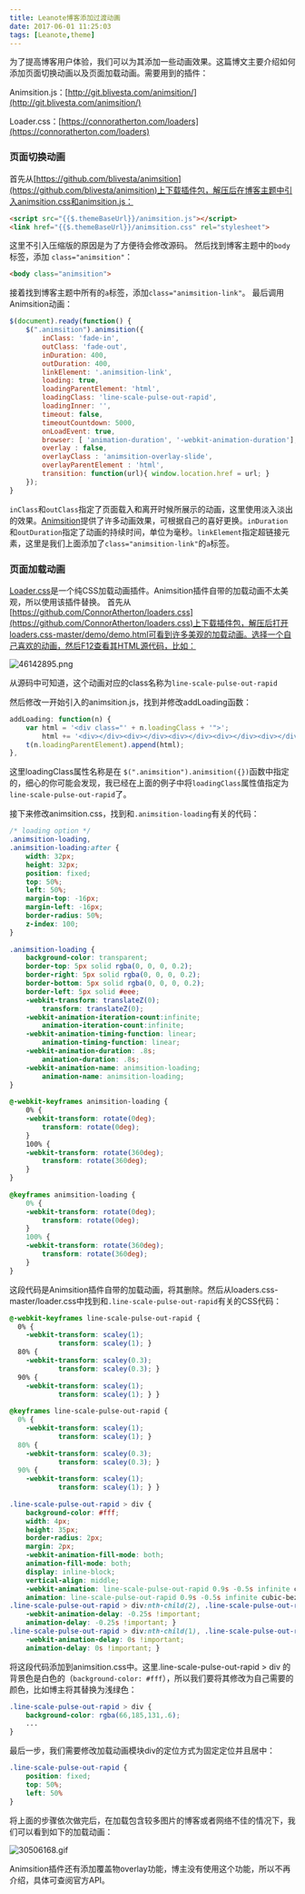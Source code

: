 ```yaml
---
title: Leanote博客添加过渡动画
date: 2017-06-01 11:25:03
tags: [Leanote,theme]
---
```

为了提高博客用户体验，我们可以为其添加一些动画效果。这篇博文主要介绍如何添加页面切换动画以及页面加载动画。需要用到的插件：

Animsition.js：[http://git.blivesta.com/animsition/](http://git.blivesta.com/animsition/)

Loader.css：[https://connoratherton.com/loaders](https://connoratherton.com/loaders)
### 页面切换动画
首先从[https://github.com/blivesta/animsition](https://github.com/blivesta/animsition)上下载插件包，解压后在博客主题中引入animsition.css和animsition.js：
```html
<script src="{{$.themeBaseUrl}}/animsition.js"></script>
<link href="{{$.themeBaseUrl}}/animsition.css" rel="stylesheet">
```
<!--more-->
这里不引入压缩版的原因是为了方便待会修改源码。
然后找到博客主题中的`body`标签，添加 `class="animsition"`：
```html
<body class="animsition">
```
接着找到博客主题中所有的`a`标签，添加`class="animsition-link"`。
最后调用Animsition动画：
```javascript
$(document).ready(function() {
    $(".animsition").animsition({
        inClass: 'fade-in',
        outClass: 'fade-out',
        inDuration: 400,
        outDuration: 400,
        linkElement: '.animsition-link',
        loading: true,
        loadingParentElement: 'html', 
        loadingClass: 'line-scale-pulse-out-rapid',
        loadingInner: '',
        timeout: false,
        timeoutCountdown: 5000,
        onLoadEvent: true,
        browser: [ 'animation-duration', '-webkit-animation-duration'],
        overlay : false,
        overlayClass : 'animsition-overlay-slide',
        overlayParentElement : 'html',
        transition: function(url){ window.location.href = url; }
    });    
}    
```
`inClass`和`outClass`指定了页面载入和离开时候所展示的动画，这里使用淡入淡出的效果。[Animsition](http://git.blivesta.com/animsition/)提供了许多动画效果，可根据自己的喜好更换。`inDuration`和`outDuration`指定了动画的持续时间，单位为毫秒。`linkElement`指定超链接元素，这里是我们上面添加了`class="animsition-link"`的`a`标签。
### 页面加载动画
[Loader.css](https://connoratherton.com/loaders)是一个纯CSS加载动画插件。Animsition插件自带的加载动画不太美观，所以使用该插件替换。
首先从[https://github.com/ConnorAtherton/loaders.css](https://github.com/ConnorAtherton/loaders.css)上下载插件包，解压后打开loaders.css-master/demo/demo.html可看到许多美观的加载动画。选择一个自己喜欢的动画，然后F12查看其HTML源代码，比如：

![46142895.png](img/46142895.png)

从源码中可知道，这个动画对应的class名称为`line-scale-pulse-out-rapid`

然后修改一开始引入的animsition.js，找到并修改addLoading函数：
```javascript
addLoading: function(n) {
    var html = '<div class="' + n.loadingClass + '">';
        html += '<div></div><div></div><div></div><div></div><div></div></div>';
    t(n.loadingParentElement).append(html);
},
```
这里loadingClass属性名称是在 `$(".animsition").animsition({})`函数中指定的，细心的你可能会发现，我已经在上面的例子中将`loadingClass`属性值指定为`line-scale-pulse-out-rapid`了。

接下来修改animsition.css，找到和`.animsition-loading`有关的代码：
```css
/* loading option */
.animsition-loading,
.animsition-loading:after {
    width: 32px;
    height: 32px;
    position: fixed;
    top: 50%;
    left: 50%;
    margin-top: -16px;
    margin-left: -16px;
    border-radius: 50%;
    z-index: 100;
}
 
.animsition-loading {
    background-color: transparent;
    border-top: 5px solid rgba(0, 0, 0, 0.2);
    border-right: 5px solid rgba(0, 0, 0, 0.2);
    border-bottom: 5px solid rgba(0, 0, 0, 0.2);
    border-left: 5px solid #eee;
    -webkit-transform: translateZ(0);
        transform: translateZ(0);
    -webkit-animation-iteration-count:infinite;
        animation-iteration-count:infinite;
    -webkit-animation-timing-function: linear;
        animation-timing-function: linear;
    -webkit-animation-duration: .8s;
        animation-duration: .8s;
    -webkit-animation-name: animsition-loading;
        animation-name: animsition-loading;
}
 
@-webkit-keyframes animsition-loading {
    0% {
    -webkit-transform: rotate(0deg);
        transform: rotate(0deg);
    }
    100% {
    -webkit-transform: rotate(360deg);
        transform: rotate(360deg);
    }
}
 
@keyframes animsition-loading {
    0% {
    -webkit-transform: rotate(0deg);
        transform: rotate(0deg);
    }
    100% {
    -webkit-transform: rotate(360deg);
        transform: rotate(360deg);
    }
}
```
这段代码是Animsition插件自带的加载动画，将其删除。然后从loaders.css-master/loader.css中找到和`.line-scale-pulse-out-rapid`有关的CSS代码：
```css
@-webkit-keyframes line-scale-pulse-out-rapid {
  0% {
    -webkit-transform: scaley(1);
            transform: scaley(1); }
  80% {
    -webkit-transform: scaley(0.3);
            transform: scaley(0.3); }
  90% {
    -webkit-transform: scaley(1);
            transform: scaley(1); } }
 
@keyframes line-scale-pulse-out-rapid {
  0% {
    -webkit-transform: scaley(1);
            transform: scaley(1); }
  80% {
    -webkit-transform: scaley(0.3);
            transform: scaley(0.3); }
  90% {
    -webkit-transform: scaley(1);
            transform: scaley(1); } }
 
.line-scale-pulse-out-rapid > div {
    background-color: #fff;
    width: 4px;
    height: 35px;
    border-radius: 2px;
    margin: 2px;
    -webkit-animation-fill-mode: both;
    animation-fill-mode: both;
    display: inline-block;
    vertical-align: middle;
    -webkit-animation: line-scale-pulse-out-rapid 0.9s -0.5s infinite cubic-bezier(0.11, 0.49, 0.38, 0.78);
    animation: line-scale-pulse-out-rapid 0.9s -0.5s infinite cubic-bezier(0.11, 0.49, 0.38, 0.78); }
.line-scale-pulse-out-rapid > div:nth-child(2), .line-scale-pulse-out-rapid > div:nth-child(4) {
    -webkit-animation-delay: -0.25s !important;
    animation-delay: -0.25s !important; }
.line-scale-pulse-out-rapid > div:nth-child(1), .line-scale-pulse-out-rapid > div:nth-child(5) {
    -webkit-animation-delay: 0s !important;
    animation-delay: 0s !important; }
```
将这段代码添加到animsition.css中。这里.line-scale-pulse-out-rapid > div 的背景色是白色的（`background-color: #fff`），所以我们要将其修改为自己需要的颜色，比如博主将其替换为浅绿色：
```css
.line-scale-pulse-out-rapid > div {
    background-color: rgba(66,185,131,.6);
    ...
}
```
最后一步，我们需要修改加载动画模块div的定位方式为固定定位并且居中：
```css
.line-scale-pulse-out-rapid {
    position: fixed;
    top: 50%;
    left: 50%
}
```
将上面的步骤依次做完后，在加载包含较多图片的博客或者网络不佳的情况下，我们可以看到如下的加载动画：

![30506168.gif](img/30506168.gif)

Animsition插件还有添加覆盖物overlay功能，博主没有使用这个功能，所以不再介绍，具体可查阅官方API。